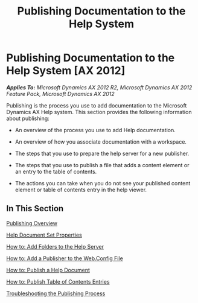 ﻿---
title: Publishing Documentation to the Help System
TOCTitle: Publishing Documentation to the Help System
ms:assetid: 3c2330fa-a099-4c89-827f-fc01aeaa1127
ms:mtpsurl: https://msdn.microsoft.com/en-us/library/Gg882334(v=AX.60)
ms:contentKeyID: 35257163
ms.date: 11/07/2012
mtps_version: v=AX.60
---

# Publishing Documentation to the Help System [AX 2012]


_**Applies To:** Microsoft Dynamics AX 2012 R2, Microsoft Dynamics AX 2012 Feature Pack, Microsoft Dynamics AX 2012_

Publishing is the process you use to add documentation to the Microsoft Dynamics AX Help system. This section provides the following information about publishing:

  - An overview of the process you use to add Help documentation.

  - An overview of how you associate documentation with a workspace.

  - The steps that you use to prepare the help server for a new publisher.

  - The steps that you use to publish a file that adds a content element or an entry to the table of contents.

  - The actions you can take when you do not see your published content element or table of contents entry in the help viewer.

## In This Section

[Publishing Overview](publishing-overview.md)

[Help Document Set Properties](help-document-set-properties.md)

[How to: Add Folders to the Help Server](how-to-add-folders-to-the-help-server.md)

[How to: Add a Publisher to the Web.Config File](how-to-add-a-publisher-to-the-web-config-file.md)

[How to: Publish a Help Document](how-to-publish-a-help-document.md)

[How to: Publish Table of Contents Entries](how-to-publish-table-of-contents-entries.md)

[Troubleshooting the Publishing Process](troubleshooting-the-publishing-process.md)

